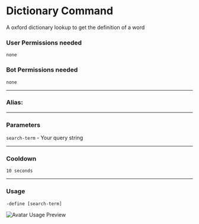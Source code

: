 # Dictionary Command
A oxford dictionary lookup to get the definition of a word

### User Permissions needed
`none`
### Bot Permissions needed
`none`

---
### Alias:
> <Badge text="define" type="error" vertical="middle"/>
> <Badge text="dic" type="tip" vertical="middle"/>

---
### Parameters
`search-term` - Your query string

---
### Cooldown
`10 seconds`

---
### Usage
`-define [search-term]`

![Avatar Usage Preview](https://cdn.discordapp.com/attachments/469576672128139275/547087804753117204/unknown.png)

<CustomLayout/>